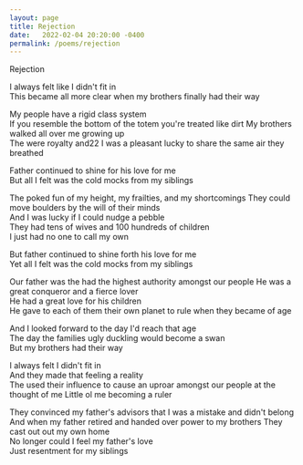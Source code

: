 ```yaml
---
layout: page
title: Rejection
date:   2022-02-04 20:20:00 -0400
permalink: /poems/rejection
---
```


Rejection

I always felt like I didn't fit in  
This became all more clear when my brothers finally   had their way
  
My people have a rigid class system  
If you resemble the bottom of the totem you're treated   like dirt
My brothers walked all over me growing up  
The were royalty and22 I was a pleasant lucky to share   the same air they breathed
  
Father continued to shine for his love for me  
But all I felt was the cold mocks from my siblings   
  
The poked fun of my height, my frailties, and my   shortcomings 
They could move boulders by the will of their minds  
And I was lucky if I could nudge a pebble   
They had tens of wives and 100 hundreds of children  
I just had no one to call my own  
  
But father continued to shine forth his love for me  
Yet all I felt was the cold mocks from my siblings   
  
Our father was the had the highest authority amongst   our people
He was a great conqueror and a fierce lover  
He had a great love for his children  
He gave to each of them their own planet to rule when   they became of age
  
And I looked forward to the day I'd reach that age  
The day the families ugly duckling would become a swan  
But my brothers had their way  
  
I always felt I didn't fit in  
And they made that feeling a reality   
The used their influence to cause an uproar amongst   our people at the thought of me
Little ol me becoming a ruler  
  
They convinced my father's advisors that I was a   mistake and didn't belong
And when my father retired and handed over power to my   brothers
They cast out out my own home   
No longer could I feel my father's love   
Just resentment for my siblings  